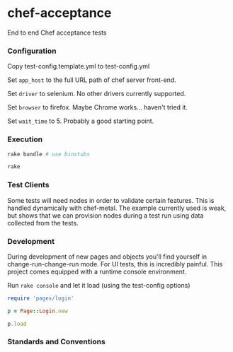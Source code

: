 chef-acceptance
===============

End to end Chef acceptance tests

### Configuration
Copy test-config.template.yml to test-config.yml

Set `app_host` to the full URL path of chef server front-end.

Set `driver` to selenium.  No other drivers currently supported.

Set `browser` to firefox.  Maybe Chrome works... haven't tried it.

Set `wait_time` to 5.  Probably a good starting point.

### Execution
```bash
rake bundle # use binstubs

rake
```

### Test Clients
Some tests will need nodes in order to validate certain features.  This is handled dynamically with chef-metal.  The example currently used is weak, but shows that we can provision nodes during a test run using data collected from the tests.

### Development
During development of new pages and objects you'll find yourself in change-run-change-run mode.  For UI tests, this is incredibly painful.  This project comes equipped with a runtime console environment.

Run `rake console` and let it load (using the test-config options)

```ruby
require 'pages/login'

p = Page::Login.new

p.load
```

### Standards and Conventions
